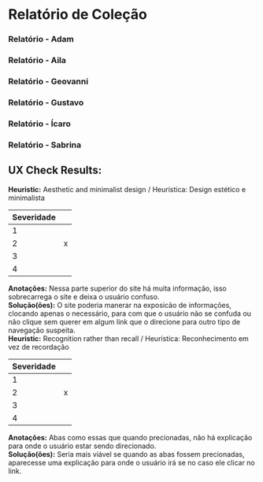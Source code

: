 # Relatório de Coleção<br/>

### Relatório - Adam<br/>

### Relatório - Aila<br/>

### Relatório - Geovanni<br/>

### Relatório - Gustavo<br/>

### Relatório - Ícaro<br/>

### Relatório - Sabrina<br/>
## UX Check Results:<br/>
**Heuristic:** Aesthetic and minimalist design / Heurística: Design estético e minimalista<br/>

|Severidade|       |
|----------|-------|
|    1     |       |
|    2     |   x   |
|    3     |       |
|    4     |       |

**Anotações:** Nessa parte superior do site há muita informação, isso sobrecarrega o site e deixa o usuário confuso.<br/>
**Solução(ões):** O site poderia manerar na exposicão de informações, clocando apenas o necessário, para com que o usuário não se confuda ou não clique sem querer em algum link que o direcione para outro tipo de navegação suspeita.<br/>
**Heuristic:** Recognition rather than recall / Heurística: Reconhecimento em vez de recordação<br/>

|Severidade|       |
|----------|-------|
|    1     |       |
|    2     |   x   |
|    3     |       |
|    4     |       |

**Anotações:** Abas como essas que quando precionadas, não há explicação para onde o usuário estar sendo direcionado.<br/>
**Solução(ões):** Seria mais viável se quando as abas fossem precionadas, aparecesse uma explicação para onde o usuário irá se no caso ele clicar no link.<br/>
 
